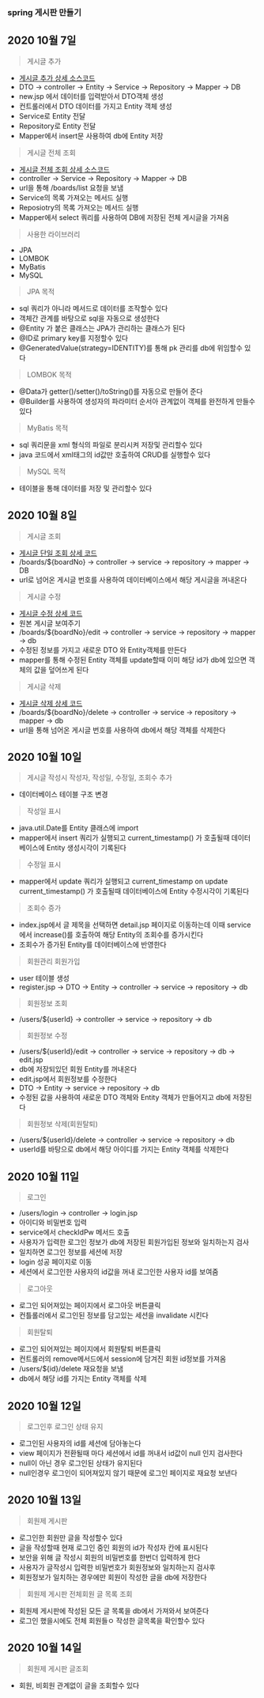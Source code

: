 ### spring 게시판 만들기
## 2020 10월 7일

>게시글 추가
+  [게시글 추가 상세 소스코드](https://blog.naver.com/tkgksw/222109584223) 
+ DTO -> controller -> Entity -> Service -> Repository -> Mapper -> DB
+ new.jsp 에서 데이터를 입력받아서 DTO객체 생성
+ 컨트롤러에서 DTO 데이터를 가지고 Entity 객체 생성
+ Service로 Entity 전달
+ Repository로 Entity 전달
+ Mapper에서 insert문 사용하여 db에 Entity 저장



>게시글 전체 조회
+ [게시글 전체 조회 상세 소스코드](https://blog.naver.com/tkgksw/222109588265)
+ controller -> Service -> Repository -> Mapper -> DB
+ url을 통해 /boards/list 요청을 보냄
+ Service의 목록 가져오는 메서드 실행
+ Reposiotry의 목록 가져오는 메서드 실행
+ Mapper에서 select 쿼리를 사용하여 DB에 저장된 전체 게시글을 가져옴

>사용한 라이브러리
+ JPA
+ LOMBOK
+ MyBatis
+ MySQL

>JPA 목적
+ sql 쿼리가 아니라 메서드로 데이터를 조작할수 있다
+ 객체간 관계를 바탕으로 sql을 자동으로 생성한다
+ @Entity 가 붙은 클래스는 JPA가 관리하는 클래스가 된다
+ @ID로 primary key를 지정할수 있다
+ @GeneratedValue(strategy=IDENTITY)를 통해 pk 관리를 db에 위임할수 있다

>LOMBOK 목적
+ @Data가 getter()/setter()/toString()를 자동으로 만들어 준다
+ @Builder를 사용하여 생성자의 파라미터 순서아 관계없이 객체를 완전하게 만들수 있다

>MyBatis 목적
+ sql 쿼리문을 xml 형식의 파일로 분리시켜 저장및 관리할수 있다
+ java 코드에서 xml태그의 id값만 호출하여 CRUD를 실행할수 있다

>MySQL 목적
+ 테이블을 통해 데이터를 저장 및 관리할수 있다

## 2020 10월 8일

> 게시글 조회
+ [게시글 단일 조회 상세 코드](https://blog.naver.com/tkgksw/222110656540)
+ /boards/${boardNo} -> controller -> service -> repository -> mapper -> DB
+ url로 넘어온 게시글 번호를 사용하여 데이터베이스에서 해당 게시글을 꺼내온다

> 게시글 수정
+ [게시글 수정 상세 코드](https://blog.naver.com/tkgksw/222110668774)
+ 원본 게시글 보여주기
+ /boards/${boardNo}/edit -> controller -> service -> repository -> mapper -> db
+ 수정된 정보를 가지고 새로운 DTO 와 Entity객체를 만든다
+ mapper를 통해 수정된 Entity 객체를 update할때 이미 해당 id가 db에 있으면 객체의 값을 덮어쓰게 된다

> 게시글 삭제
+ [게시글 삭제 상세 코드](https://blog.naver.com/tkgksw/222110672416)
+ /boards/${boardNo}/delete -> controller -> service -> repository -> mapper -> db
+ url을 통해 넘어온 게시글 번호를 사용하여 db에서 해당 객체를 삭제한다
 

## 2020 10월 10일
> 게시글 작성시 작성자, 작성일, 수정일, 조회수 추가
+ 데이터베이스 테이블 구조 변경

> 작성일 표시
+ java.util.Date를 Entity 클래스에 import
+ mapper에서 insert 쿼리가 실행되고 current_timestamp() 가 호출될때 데이터베이스에 Entity 생성시각이 기록된다

> 수정일 표시
+ mapper에서 update 쿼리가 실행되고 current_timestamp on update current_timestamp() 가 호출될때 데이터베이스에 Entity 수정시각이 기록된다

> 조회수 증가
+ index.jsp에서 글 제목을 선택하면 detail.jsp 페이지로 이동하는데 이때 service에서 increase()를 호출하여 해당 Entity의 조회수를 증가시킨다
+ 조회수가 증가된 Entity를 데이터베이스에 반영한다

> 회원관리
> 회원가입
+ user 테이블 생성
+ register.jsp -> DTO -> Entity -> controller -> service -> repository -> db

> 회원정보 조회
+ /users/${userId} -> controller -> service -> repository -> db

> 회원정보 수정
+ /users/${userId}/edit -> controller -> service -> repository -> db -> edit.jsp
+ db에 저장되있던 회원 Entity를 꺼내온다
+ edit.jsp에서 회원정보를 수정한다
+ DTO -> Entity -> service -> repository -> db
+ 수정된 값을 사용하여 새로운 DTO 객체와 Entity 객체가 만들어지고 db에 저장된다

> 회원정보 삭제(회원탈퇴)
+ /users/${userId}/delete -> controller -> service -> repository -> db
+ userId를 바탕으로 db에서 해당 아이디를 가지는 Entity 객체를 삭제한다


## 2020 10월 11일
> 로그인
+ /users/login -> controller -> login.jsp
+ 아이디와 비밀번호 입력
+ service에서 checkIdPw 메서드 호출
+ 사용자가 입력한 로그인 정보가 db에 저장된 회원가입된 정보와 일치하는지 검사
+ 일치하면 로그인 정보를 세션에 저장
+ login 성공 페이지로 이동
+ 세션에서 로그인한 사용자의 id값을 꺼내 로그인한 사용자 id를 보여줌

> 로그아웃
+ 로그인 되어져있는 페이지에서 로그아웃 버튼클릭
+ 컨틀롤러에서 로그인된 정보를 담고있는 세션을 invalidate 시킨다

> 회원탈퇴
+ 로그인 되어져있는 페이지에서 회원탈퇴 버튼클릭
+ 컨트롤러의 remove메서드에서 session에 담겨진 회원 id정보를 가져옴
+ /users/${id}/delete 재요청을 보냄
+ db에서 해당 id를 가지는 Entity 객체를 삭제


## 2020 10월 12일
> 로그인후 로그인 상태 유지
+ 로그인된 사용자의 id를 세션에 담아놓는다
+ view 페이지가 전환될때 마다 세션에서 id를 꺼내서 id값이 null 인지 검사한다
+ null이 아닌 경우 로그인된 상태가 유지된다
+ null인경우 로그인이 되어져있지 않기 때문에 로그인 페이지로 재요청 보낸다


## 2020 10월 13일
> 회원제 게시판
+ 로그인한 회원만 글을 작성할수 있다
+ 글을 작성할때 현재 로그인 중인 회원의 id가 작성자 칸에 표시된다
+ 보안을 위해 글 작성시 회원의 비밀번호를 한번더 입력하게 한다
+ 사용자가 글작성시 입력한 비밀번호가 회원정보와 일치하는지 검사후 
+ 회원정보가 일치하는 경우에만 회원이 작성한 글을 db에 저장한다

> 회원제 게시판 전체회원 글 목록 조회
+ 회원제 게시판에 작성된 모든 글 목록을 db에서 가져와서 보여준다
+ 로그인 했을시에도 전체 회원들ㅇ 작성한 글목록을 확인할수 있다

## 2020 10월 14일
> 회원제 게시판 글조회
+ 회원, 비회원 관계없이 글을 조회할수 있다


 

